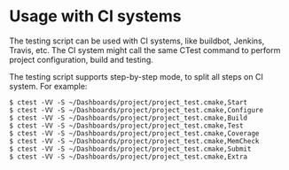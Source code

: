 # Usage with CI systems

The testing script can be used with CI systems, like buildbot, Jenkins, Travis, etc.
The CI system might call the same CTest command to perform project configuration, build and testing.

The testing script supports step-by-step mode, to split all steps on CI system. For example:

    $ ctest -VV -S ~/Dashboards/project/project_test.cmake,Start
    $ ctest -VV -S ~/Dashboards/project/project_test.cmake,Configure
    $ ctest -VV -S ~/Dashboards/project/project_test.cmake,Build
    $ ctest -VV -S ~/Dashboards/project/project_test.cmake,Test
    $ ctest -VV -S ~/Dashboards/project/project_test.cmake,Coverage
    $ ctest -VV -S ~/Dashboards/project/project_test.cmake,MemCheck
    $ ctest -VV -S ~/Dashboards/project/project_test.cmake,Submit
    $ ctest -VV -S ~/Dashboards/project/project_test.cmake,Extra
